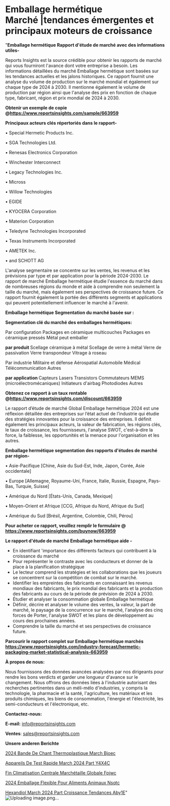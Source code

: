 # Emballage hermétique Marché |tendances émergentes et principaux moteurs de croissance

"<strong>Emballage hermétique Rapport d'étude de marché avec des informations utiles-</strong>

Reports Insights est la source crédible pour obtenir les rapports de marché qui vous fourniront l'avance dont votre entreprise a besoin. Les informations détaillées du marché Emballage hermétique sont basées sur les tendances actuelles et les jalons historiques. Ce rapport fournit une analyse du volume de production sur le marché mondial et également sur chaque type de 2024 à 2030. Il mentionne également le volume de production par région ainsi que l'analyse des prix en fonction de chaque type, fabricant, région et prix mondial de 2024 à 2030.

<strong><b>Obtenir un exemple de copie @</b></strong><a href=https://www.reportsinsights.com/sample/663959><strong><b>https://www.reportsinsights.com/sample/663959</b></strong></a>

<b>Principaux acteurs clés répertoriés dans le rapport-</b>

<b> </b>• Special Hermetic Products Inc.

• SGA Technologies Ltd.

• Renesas Electronics Corporation

• Winchester Interconnect

• Legacy Technologies Inc.

• Micross

• Willow Technologies

• EGIDE

• KYOCERA Corporation

• Materion Corporation

• Teledyne Technologies Incorporated

• Texas Instruments Incorporated

• AMETEK Inc.

• and SCHOTT AG

L'analyse segmentaire se concentre sur les ventes, les revenus et les prévisions par type et par application pour la période 2024-2030. Le rapport de marché Emballage hermétique étudie l'essence du marché dans de nombreuses régions du monde et aide à comprendre non seulement la taille du marché, mais également ses perspectives de croissance future. Ce rapport fournit également la portée des différents segments et applications qui peuvent potentiellement influencer le marché à l'avenir.

<strong>Emballage hermétique Segmentation du marché basée sur :</strong>

<strong> Segmentation clé du marché des emballages hermétiques: </strong>

Par configuration
Packages en céramique multicouches
Packages en céramique pressés
Métal peut emballer

<strong> par produit </strong>
Scellage céramique à métal
Scellage de verre à métal
Verre de passivation
Verre transpondeur
Vitrage à roseau

Par industrie
Militaire et défense
Aérospatial
Automobile
Médical
Télécommunication
Autres

<strong> par application </strong>
Capteurs
Lasers
Transistors
Commutateurs MEMS (microélectromécaniques)
Initiateurs d'airbag
Photodiodes
Autres

<strong><b>Obtenez ce rapport à un taux rentable @</b></strong><a href=https://www.reportsinsights.com/discount/663959><strong><b>https://www.reportsinsights.com/discount/663959</b></strong></a>

Le rapport d’étude de marché Global Emballage hermétique 2024 est une réflexion détaillée des entreprises sur l’état actuel de l’industrie qui étudie des stratégies innovantes pour la croissance des entreprises. Il définit également les principaux acteurs, la valeur de fabrication, les régions clés, le taux de croissance, les fournisseurs, l'analyse SWOT, c'est-à-dire la force, la faiblesse, les opportunités et la menace pour l'organisation et les autres.

<strong>Emballage hermétique segmentation des rapports d'études de marché par région-</strong>

• Asie-Pacifique [Chine, Asie du Sud-Est, Inde, Japon, Corée, Asie occidentale]

• Europe [Allemagne, Royaume-Uni, France, Italie, Russie, Espagne, Pays-Bas, Turquie, Suisse]

• Amérique du Nord [États-Unis, Canada, Mexique]

• Moyen-Orient et Afrique [CCG, Afrique du Nord, Afrique du Sud]

• Amérique du Sud [Brésil, Argentine, Colombie, Chili, Pérou]

<strong>Pour acheter ce rapport, veuillez remplir le formulaire @   <a href=https://www.reportsinsights.com/buynow/663959>https://www.reportsinsights.com/buynow/663959</a></strong>

<strong>Le rapport d'étude de marché Emballage hermétique aide -</strong>
<ul>
  <li>En identifiant 'importance des différents facteurs qui contribuent à la croissance du marché</li>
  <li>Pour représenter le contraste avec les conducteurs et donner de la place à la planification stratégique</li>
  <li>Le lecteur comprend les stratégies et les collaborations que les joueurs se concentrent sur la compétition de combat sur le marché.</li>
  <li>Identifier les empreintes des fabricants en connaissant les revenus mondiaux des fabricants, le prix mondial des fabricants et la production des fabricants au cours de la période de prévision de 2024 à 2030.</li>
  <li>Étudier et analyser la consommation globale Emballage hermétique</li>
  <li>Définir, décrire et analyser le volume des ventes, la valeur, la part de marché, le paysage de la concurrence sur le marché, l'analyse des cinq forces de Porter, l'analyse SWOT et les plans de développement au cours des prochaines années.</li>
  <li>Comprendre la taille du marché et ses perspectives de croissance future.</li>
</ul>

<strong>Parcourir le rapport complet sur Emballage hermétique marchés <a href=https://www.reportsinsights.com/industry-forecast/hermetic-packaging-market-statistical-analysis-663959>https://www.reportsinsights.com/industry-forecast/hermetic-packaging-market-statistical-analysis-663959</a></strong>

<strong>À propos de nous:</strong>

Nous fournissons des données avancées analysées par nos dirigeants pour rendre les bons verdicts et garder une longueur d'avance sur le changement. Nous offrons des données liées à l'industrie autorisant des recherches pertinentes dans un méli-mélo d'industries, y compris la technologie, la pharmacie et la santé, l'agriculture, les matériaux et les produits chimiques, les biens de consommation, l'énergie et l'électricité, les semi-conducteurs et l'électronique, etc.

<strong>Contactez-nous:</strong>

<strong>E-mail:</strong> <a href=mailto:info@reportsinsights.com>info@reportsinsights.com</a>

<strong>Ventes</strong>: <a href=mailto:sales@reportsinsights.com>sales@reportsinsights.com</a>

<strong>Unsere anderen Berichte</strong>

<a href=https://www.linkedin.com/pulse/2024-bande-de-chant-thermoplastique-march%C3%A9-bjoec/>2024 Bande De Chant Thermoplastique March Bjoec</a>

<a href=https://www.linkedin.com/pulse/appareils-de-test-rapide-march%C3%A9-2024-part-y4x4c/>Appareils De Test Rapide March 2024 Part Y4X4C</a>

<a href=https://www.linkedin.com/pulse/fin-climatisation-centrale-marchétaille-globale-fpjwc/>Fin Climatisation Centrale Marchétaille Globale Fpjwc</a>

<a href=https://www.linkedin.com/pulse/2024-emballage-flexible-pour-aliments-animaux-nsqtc/>2024 Emballage Flexible Pour Aliments Animaux Nsqtc</a>

<a href=https://www.linkedin.com/pulse/hexandiol-march%C3%A9-2024-part-croissance-tendances-aby1e/>Hexandiol March 2024 Part Croissance Tendances Aby1E</a>"
![Uploading image.png…]()
